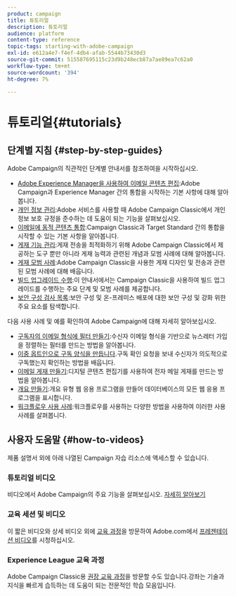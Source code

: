 ```yaml
---
product: campaign
title: 튜토리얼
description: 튜토리얼
audience: platform
content-type: reference
topic-tags: starting-with-adobe-campaign
exl-id: e612a4e7-f4ef-4db4-afab-5544b73430d3
source-git-commit: 515587695115c23d9b248ecb87a7ae89ea7c62a0
workflow-type: tm+mt
source-wordcount: '394'
ht-degree: 7%

---
```


# 튜토리얼{#tutorials}

## 단계별 지침 {#step-by-step-guides}

Adobe Campaign의 직관적인 단계별 안내서를 참조하여을 시작하십시오.

* [Adobe Experience Manager을 사용하여 이메일 콘텐츠 편집](https://helpx.adobe.com/campaign/kb/acc-aem.html):Adobe Campaign과 Experience Manager 간의 통합을 시작하는 기본 사항에 대해 알아봅니다.
* [개인 정보 관리](https://helpx.adobe.com/kr/campaign/kb/acc-privacy.html):Adobe 서비스를 사용할 때 Adobe Campaign Classic에서 개인 정보 보호 규정을 준수하는 데 도움이 되는 기능을 살펴보십시오.
* [이메일에 동적 콘텐츠 통합](https://experienceleague.adobe.com/docs/campaign-classic/using/integrating-with-adobe-experience-cloud/adobe-target/inserting-a-dynamic-image.html):Campaign Classic과 Target Standard 간의 통합을 시작할 수 있는 기본 사항을 알아봅니다.
* [게재 기능 관리](../../delivery/using/about-deliverability.md):게재 전송을 최적화하기 위해 Adobe Campaign Classic에서 제공하는 도구 뿐만 아니라 게재 능력과 관련된 개념과 모범 사례에 대해 알아봅니다.
* [게재 모범 사례](../../delivery/using/delivery-best-practices.md):Adobe Campaign Classic을 사용한 게재 디자인 및 전송과 관련된 모범 사례에 대해 배웁니다.
* [빌드 업그레이드 수행](https://helpx.adobe.com/campaign/kb/acc-build-upgrade.html):이 안내서에서는 Campaign Classic을 사용하여 빌드 업그레이드를 수행하는 주요 단계 및 모범 사례를 제공합니다.
* [보안 구성 검사 목록](https://helpx.adobe.com/kr/campaign/kb/acc-security.html):보안 구성 및 온-프레미스 배포에 대한 보안 구성 및 강화 위한 주요 요소를 탐색합니다.

다음 사용 사례 및 예를 확인하여 Adobe Campaign에 대해 자세히 알아보십시오.

* [구독자의 이메일 형식에 필터 만들기](../../platform/using/use-case.md#creating-a-filter-on-the-email-format-of-subscribers):수신자 이메일 형식을 기반으로 뉴스레터 가입을 정렬하는 필터를 만드는 방법을 알아봅니다.
* [이중 옵트인으로 구독 양식을 만듭니다](../../web/using/use-cases--web-forms.md#create-a-subscription--form-with-double-opt-in).구독 확인 요청을 보내 수신자가 의도적으로 구독했는지 확인하는 방법을 배웁니다.
* [이메일 게재 만들기](../../web/using/use-case--creating-an-email-delivery.md):디지털 콘텐츠 편집기를 사용하여 전자 메일 게재를 만드는 방법을 알아봅니다.
* [개요 만들기](../../web/using/use-cases--creating-overviews.md):개요 유형 웹 응용 프로그램을 만들어 데이터베이스의 모든 웹 응용 프로그램을 표시합니다.
* [워크플로우 사용 사례](../../workflow/using/about-workflow-use-cases.md):워크플로우를 사용하는 다양한 방법을 사용하여 이러한 사용 사례를 살펴봅니다.

## 사용자 도움말 {#how-to-videos}

제품 설명서 외에 아래 나열된 Campaign 자습 리소스에 액세스할 수 있습니다.

### 튜토리얼 비디오

비디오에서 Adobe Campaign의 주요 기능을 살펴보십시오. [자세히 알아보기](https://experienceleague.adobe.com/docs/campaign-classic-learn/tutorials/overview.html?lang=ko)

### 교육 세션 및 비디오

이 짧은 비디오와 상세 비디오 외에 [교육 과정](https://learning.adobe.com/catalog.html)을 방문하여 Adobe.com에서 [프레젠테이션 비디오](https://www.adobe.com/training/video.html)를 시청하십시오.

### Experience League 교육 과정

Adobe Campaign Classic용 [권장 교육 과정](https://experienceleague.adobe.com/?lang=en#dashboard/learning)을 방문할 수도 있습니다.강좌는 기술과 지식을 빠르게 습득하는 데 도움이 되는 전문적인 학습 모음입니다.
